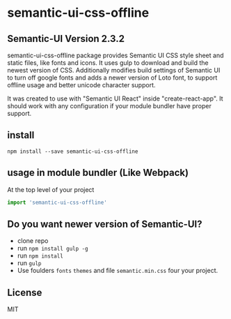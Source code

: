 # semantic-ui-css-offline
## Semantic-UI Version 2.3.2
semantic-ui-css-offline package provides Semantic UI CSS style sheet and static files, like fonts and icons.
It uses gulp to download and build the newest version of CSS. Additionally modifies build settings of Semantic UI to turn off google fonts and adds a newer version of Loto font, to support offline usage and better unicode character support.

It was created to use with "Semantic UI React" inside "create-react-app". It should work with any configuration if your module bundler have proper support.


## install

```npm install --save semantic-ui-css-offline```


## usage in module bundler (Like Webpack)

At the top level of your project
```JavaScript
import 'semantic-ui-css-offline'
```


##  Do you want newer version of Semantic-UI?

* clone repo
* run ```npm install gulp -g```
* run ```npm install```
* run ```gulp```
* Use foulders ```fonts``` ```themes``` and file ```semantic.min.css``` four your project.


License
----

MIT
